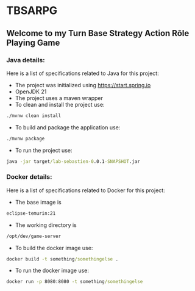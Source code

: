 # TBSARPG
## Welcome to my Turn Base Strategy Action Rôle Playing Game
### Java details:
Here is a list of specifications related to Java for this project:
* The project was initialized using https://start.spring.io
* OpenJDK 21
* The project uses a maven wrapper
* To clean and install the project use:
```cmd
./mvnw clean install
```
* To build and package the application use:
```cmd
./mvnw package
```
* To run the project use:
```cmd 
java -jar target/lab-sebastien-0.0.1-SNAPSHOT.jar
```

### Docker details:
Here is a list of specifications related to Docker for this project:
* The base image is
```cmd 
eclipse-temurin:21
```
* The working directory is
```cmd 
/opt/dev/game-server
```
* To build the docker image use:
```cmd 
docker build -t something/somethingelse .
```
* To run the docker image use:
```cmd 
docker run -p 8080:8080 -t something/somethingelse
```